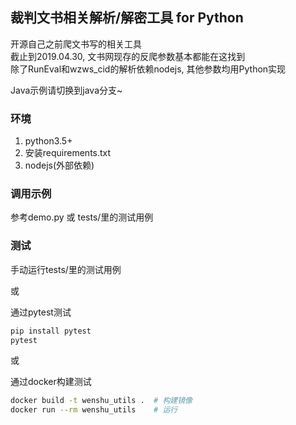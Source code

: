 ## 裁判文书相关解析/解密工具 for Python
开源自己之前爬文书写的相关工具  
截止到2019.04.30, 文书网现存的反爬参数基本都能在这找到  
除了RunEval和wzws_cid的解析依赖nodejs, 其他参数均用Python实现

Java示例请切换到java分支~

### 环境
1. python3.5+
2. 安装requirements.txt
3. nodejs(外部依赖)

### 调用示例
参考demo.py 或 tests/里的测试用例 

### 测试
手动运行tests/里的测试用例

或

通过pytest测试
```bash
pip install pytest
pytest
```

或

通过docker构建测试
```bash
docker build -t wenshu_utils .  # 构建镜像
docker run --rm wenshu_utils    # 运行
```
